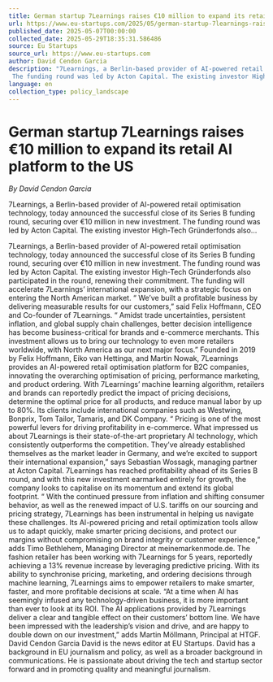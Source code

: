 ```yaml
---
title: German startup 7Learnings raises €10 million to expand its retail AI platform to the US
url: https://www.eu-startups.com/2025/05/german-startup-7learnings-raises-e10-million-to-expand-its-retail-ai-platform-to-us/
published_date: 2025-05-07T00:00:00
collected_date: 2025-05-29T18:35:31.586486
source: Eu Startups
source_url: https://www.eu-startups.com
author: David Cendon Garcia
description: "7Learnings, a Berlin-based provider of AI-powered retail optimisation technology, today announced the successful close of its Series B funding round, securing over €10 million in new investment. 
 The funding round was led by Acton Capital. The existing investor High-Tech Gründerfonds also..."
language: en
collection_type: policy_landscape
---
```


# German startup 7Learnings raises €10 million to expand its retail AI platform to the US

*By David Cendon Garcia*

7Learnings, a Berlin-based provider of AI-powered retail optimisation technology, today announced the successful close of its Series B funding round, securing over €10 million in new investment. 
 The funding round was led by Acton Capital. The existing investor High-Tech Gründerfonds also...

7Learnings, a Berlin-based provider of AI-powered retail optimisation technology, today announced the successful close of its Series B funding round, securing over €10 million in new investment. 
 The funding round was led by Acton Capital. The existing investor High-Tech Gründerfonds also participated in the round, renewing their commitment. The funding will accelerate 7Learnings’ international expansion, with a strategic focus on entering the North American market. 
 “ We’ve built a profitable business by delivering measurable results for our customers,” said Felix Hoffmann, CEO and Co-founder of 7Learnings. “ Amidst trade uncertainties, persistent inflation, and global supply chain challenges, better decision intelligence has become business-critical for brands and e-commerce merchants. This investment allows us to bring our technology to even more retailers worldwide, with North America as our next major focus.” 
 Founded in 2019 by Felix Hoffmann, Eiko van Hettinga, and Martin Nowak, 7Learnings provides an AI-powered retail optimisation platform for B2C companies, innovating the overarching optimisation of pricing, performance marketing, and product ordering. 
 With 7Learnings’ machine learning algorithm, retailers and brands can reportedly predict the impact of pricing decisions, determine the optimal price for all products, and reduce manual labor by up to 80%. 
 Its clients include international companies such as Westwing, Bonprix, Tom Tailor, Tamaris, and DK Company. 
 “ Pricing is one of the most powerful levers for driving profitability in e-commerce. What impressed us about 7Learnings is their state-of-the-art proprietary AI technology, which consistently outperforms the competition. They’ve already established themselves as the market leader in Germany, and we’re excited to support their international expansion,” says Sebastian Wossagk, managing partner at Acton Capital. 
 7Learnings has reached profitability ahead of its Series B round, and with this new investment earmarked entirely for growth, the company looks to capitalise on its momentum and extend its global footprint. 
 “ With the continued pressure from inflation and shifting consumer behavior, as well as the renewed impact of U.S. tariffs on our sourcing and pricing strategy, 7Learnings has been instrumental in helping us navigate these challenges. Its AI-powered pricing and retail optimization tools allow us to adapt quickly, make smarter pricing decisions, and protect our margins without compromising on brand integrity or customer experience,” adds Timo Bethlehem, Managing Director at meinemarkenmode.de. The fashion retailer has been working with 7Learnings for 5 years, reportedly achieving a 13% revenue increase by leveraging predictive pricing. 
 With its ability to synchronise pricing, marketing, and ordering decisions through machine learning, 7Learnings aims to empower retailers to make smarter, faster, and more profitable decisions at scale. 
 “At a time when AI has seemingly infused any technology-driven business, it is more important than ever to look at its ROI. The AI applications provided by 7Learnings deliver a clear and tangible effect on their customers’ bottom line. We have been impressed with the leadership’s vision and drive, and are happy to double down on our investment,” adds Martin Möllmann, Principal at HTGF. 
 David Cendon Garcia David is the news editor at EU Startups. David has a background in EU journalism and policy, as well as a broader background in communications. He is passionate about driving the tech and startup sector forward and in promoting quality and meaningful journalism.